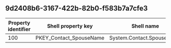 ## 9d2408b6-3167-422b-82b0-f583b7a7cfe3

Property identifier | Shell property key | Shell name | Alias
--- | --- | --- | ---
100 | PKEY_Contact_SpouseName | System.Contact.SpouseName | 

